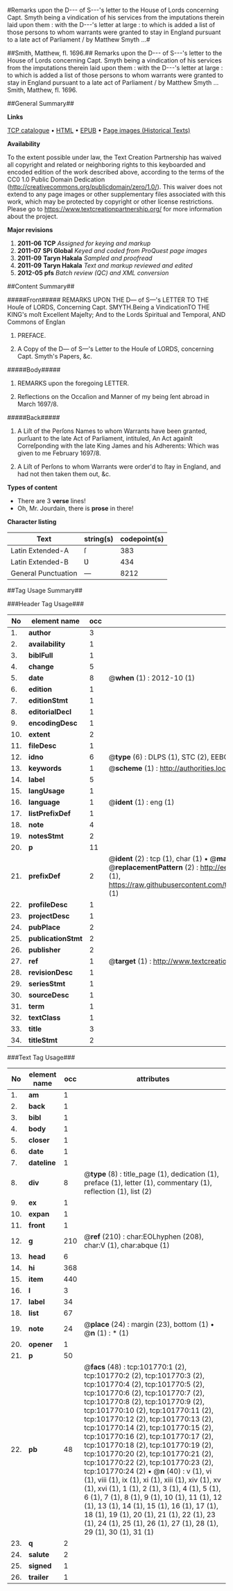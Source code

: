#Remarks upon the D--- of S---'s letter to the House of Lords concerning Capt. Smyth being a vindication of his services from the imputations therein laid upon them : with the D---'s letter at large : to which is added a list of those persons to whom warrants were granted to stay in England pursuant to a late act of Parliament / by Matthew Smyth ...#

##Smith, Matthew, fl. 1696.##
Remarks upon the D--- of S---'s letter to the House of Lords concerning Capt. Smyth being a vindication of his services from the imputations therein laid upon them : with the D---'s letter at large : to which is added a list of those persons to whom warrants were granted to stay in England pursuant to a late act of Parliament / by Matthew Smyth ...
Smith, Matthew, fl. 1696.

##General Summary##

**Links**

[TCP catalogue](http://www.ota.ox.ac.uk/tcp/)  • 
[HTML](http://tei.it.ox.ac.uk/tcp/Texts-HTML/free/A60/A60503.html)  • 
[EPUB](http://tei.it.ox.ac.uk/tcp/Texts-EPUB/free/A60/A60503.epub) • 
[Page images (Historical Texts)](https://historicaltexts.jisc.ac.uk/eebo-13779773e)

**Availability**

To the extent possible under law, the Text Creation Partnership has waived all copyright and related or neighboring rights to this keyboarded and encoded edition of the work described above, according to the terms of the CC0 1.0 Public Domain Dedication (http://creativecommons.org/publicdomain/zero/1.0/). This waiver does not extend to any page images or other supplementary files associated with this work, which may be protected by copyright or other license restrictions. Please go to https://www.textcreationpartnership.org/ for more information about the project.

**Major revisions**

1. __2011-06__ __TCP__ *Assigned for keying and markup*
1. __2011-07__ __SPi Global__ *Keyed and coded from ProQuest page images*
1. __2011-09__ __Taryn Hakala__ *Sampled and proofread*
1. __2011-09__ __Taryn Hakala__ *Text and markup reviewed and edited*
1. __2012-05__ __pfs__ *Batch review (QC) and XML conversion*

##Content Summary##

#####Front#####
REMARKS UPON THE D— of S—'s LETTER TO THE Houſe of LORDS, Concerning Capt. SMYTH.Being a VindicationTO THE KING's moſt Excellent Majeſty; And to the Lords Spiritual and Temporal, AND Commons of Englan
1. PREFACE.

1. A Copy of the D— of S—'s Letter to the Houſe of LORDS, concerning Capt. Smyth's Papers, &c.

#####Body#####

1. REMARKS upon the foregoing LETTER.

1. Reflections on the Occaſion and Manner of my being ſent abroad in March 1697/8.

#####Back#####

1. A Liſt of the Perſons Names to whom Warrants have been granted, purſuant to the late Act of Parliament, intituled, An Act againſt Correſponding with the late King James and his Adherents: Which was given to me February 1697/8.

1. A Liſt of Perſons to whom Warrants were order'd to ſtay in England, and had not then taken them out, &c.

**Types of content**

  * There are 3 **verse** lines!
  * Oh, Mr. Jourdain, there is **prose** in there!

**Character listing**


|Text|string(s)|codepoint(s)|
|---|---|---|
|Latin Extended-A|ſ|383|
|Latin Extended-B|Ʋ|434|
|General Punctuation|—|8212|

##Tag Usage Summary##

###Header Tag Usage###

|No|element name|occ|attributes|
|---|---|---|---|
|1.|__author__|3||
|2.|__availability__|1||
|3.|__biblFull__|1||
|4.|__change__|5||
|5.|__date__|8| @__when__ (1) : 2012-10 (1)|
|6.|__edition__|1||
|7.|__editionStmt__|1||
|8.|__editorialDecl__|1||
|9.|__encodingDesc__|1||
|10.|__extent__|2||
|11.|__fileDesc__|1||
|12.|__idno__|6| @__type__ (6) : DLPS (1), STC (2), EEBO-CITATION (1), OCLC (1), VID (1)|
|13.|__keywords__|1| @__scheme__ (1) : http://authorities.loc.gov/ (1)|
|14.|__label__|5||
|15.|__langUsage__|1||
|16.|__language__|1| @__ident__ (1) : eng (1)|
|17.|__listPrefixDef__|1||
|18.|__note__|4||
|19.|__notesStmt__|2||
|20.|__p__|11||
|21.|__prefixDef__|2| @__ident__ (2) : tcp (1), char (1)  •  @__matchPattern__ (2) : ([0-9\-]+):([0-9IVX]+) (1), (.+) (1)  •  @__replacementPattern__ (2) : http://eebo.chadwyck.com/downloadtiff?vid=$1&page=$2 (1), https://raw.githubusercontent.com/textcreationpartnership/Texts/master/tcpchars.xml#$1 (1)|
|22.|__profileDesc__|1||
|23.|__projectDesc__|1||
|24.|__pubPlace__|2||
|25.|__publicationStmt__|2||
|26.|__publisher__|2||
|27.|__ref__|1| @__target__ (1) : http://www.textcreationpartnership.org/docs/. (1)|
|28.|__revisionDesc__|1||
|29.|__seriesStmt__|1||
|30.|__sourceDesc__|1||
|31.|__term__|1||
|32.|__textClass__|1||
|33.|__title__|3||
|34.|__titleStmt__|2||


###Text Tag Usage###

|No|element name|occ|attributes|
|---|---|---|---|
|1.|__am__|1||
|2.|__back__|1||
|3.|__bibl__|1||
|4.|__body__|1||
|5.|__closer__|1||
|6.|__date__|1||
|7.|__dateline__|1||
|8.|__div__|8| @__type__ (8) : title_page (1), dedication (1), preface (1), letter (1), commentary (1), reflection (1), list (2)|
|9.|__ex__|1||
|10.|__expan__|1||
|11.|__front__|1||
|12.|__g__|210| @__ref__ (210) : char:EOLhyphen (208), char:V (1), char:abque (1)|
|13.|__head__|6||
|14.|__hi__|368||
|15.|__item__|440||
|16.|__l__|3||
|17.|__label__|34||
|18.|__list__|67||
|19.|__note__|24| @__place__ (24) : margin (23), bottom (1)  •  @__n__ (1) : * (1)|
|20.|__opener__|1||
|21.|__p__|50||
|22.|__pb__|48| @__facs__ (48) : tcp:101770:1 (2), tcp:101770:2 (2), tcp:101770:3 (2), tcp:101770:4 (2), tcp:101770:5 (2), tcp:101770:6 (2), tcp:101770:7 (2), tcp:101770:8 (2), tcp:101770:9 (2), tcp:101770:10 (2), tcp:101770:11 (2), tcp:101770:12 (2), tcp:101770:13 (2), tcp:101770:14 (2), tcp:101770:15 (2), tcp:101770:16 (2), tcp:101770:17 (2), tcp:101770:18 (2), tcp:101770:19 (2), tcp:101770:20 (2), tcp:101770:21 (2), tcp:101770:22 (2), tcp:101770:23 (2), tcp:101770:24 (2)  •  @__n__ (40) : v (1), vi (1), viii (1), ix (1), xi (1), xiii (1), xiv (1), xv (1), xvi (1), 1 (1), 2 (1), 3 (1), 4 (1), 5 (1), 6 (1), 7 (1), 8 (1), 9 (1), 10 (1), 11 (1), 12 (1), 13 (1), 14 (1), 15 (1), 16 (1), 17 (1), 18 (1), 19 (1), 20 (1), 21 (1), 22 (1), 23 (1), 24 (1), 25 (1), 26 (1), 27 (1), 28 (1), 29 (1), 30 (1), 31 (1)|
|23.|__q__|2||
|24.|__salute__|2||
|25.|__signed__|1||
|26.|__trailer__|1||
